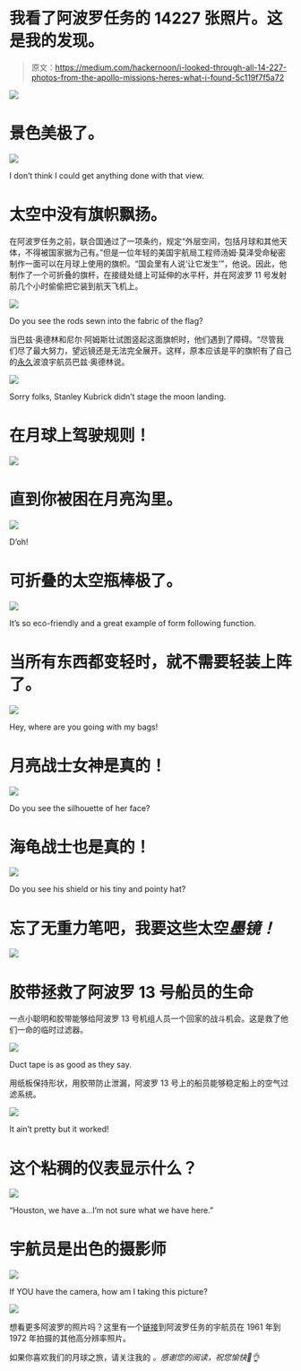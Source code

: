 # 我看了阿波罗任务的 14227 张照片。这是我的发现。

> 原文：<https://medium.com/hackernoon/i-looked-through-all-14-227-photos-from-the-apollo-missions-heres-what-i-found-5c119f7f5a72>

![](img/113568605ea69d06753de002984401c4.png)

# 景色美极了。

![](img/a64697639f34aba9c084dc50853a8814.png)

I don’t think I could get anything done with that view.

# 太空中没有旗帜飘扬。

在阿波罗任务之前，联合国通过了一项条约，规定“外层空间，包括月球和其他天体，不得被国家据为己有。”但是一位年轻的美国宇航局工程师汤姆·莫泽受命秘密制作一面可以在月球上使用的旗帜。“国会里有人说‘让它发生’”，他说。因此，他制作了一个可折叠的旗杆，在接缝处缝上可延伸的水平杆，并在阿波罗 11 号发射前几个小时偷偷把它装到航天飞机上。

![](img/7bd0515393131bca0aa6ca78d4e25bbf.png)

Do you see the rods sewn into the fabric of the flag?

当巴兹·奥德林和尼尔·阿姆斯壮试图竖起这面旗帜时，他们遇到了障碍。“尽管我们尽了最大努力，望远镜还是无法完全展开。这样，原本应该是平的旗帜有了自己的[永久](https://hackernoon.com/tagged/permanent)波浪宇航员巴兹·奥德林说。

![](img/89ffe600cb89cfb338bcfddd48536546.png)

Sorry folks, Stanley Kubrick didn’t stage the moon landing.

# 在月球上驾驶规则！

![](img/27ba99cd1b8c67a4cb96ad82aab0c37f.png)

# 直到你被困在月亮沟里。

![](img/8ed490883e75f5b53595bc07f216bfea.png)

D’oh!

# 可折叠的太空瓶棒极了。

![](img/3354c9ed284742c8730c32c75e79d7ff.png)

It’s so eco-friendly and a great example of form following function.

# 当所有东西都变轻时，就不需要轻装上阵了。

![](img/46a12a67a9533680701876bf1140ca37.png)

Hey, where are you going with my bags!

# 月亮战士女神是真的！

![](img/09a30df158d550607e4108d1054b06d7.png)

Do you see the silhouette of her face?

# 海龟战士也是真的！

![](img/108981650a265ef57ba5aef568e1309b.png)

Do you see his shield or his tiny and pointy hat?

# 忘了无重力笔吧，我要这些太空*墨镜！*

![](img/87240607dcab157d097f1907dcb7c4a1.png)

# 胶带拯救了阿波罗 13 号船员的生命

一点小聪明和胶带能够给阿波罗 13 号机组人员一个回家的战斗机会。这是救了他们一命的临时过滤器。

![](img/b9acb7ee4df01fcbe2c66419a4115f7f.png)

Duct tape is as good as they say.

用纸板保持形状，用胶带防止泄漏，阿波罗 13 号上的船员能够稳定船上的空气过滤系统。

![](img/5f564feff098924ff59602628f6cd8b0.png)

It ain’t pretty but it worked!

# 这个粘稠的仪表显示什么？

![](img/8f5134bb3e76d0f5bf792200f47f756b.png)

“Houston, we have a…I’m not sure what we have here.”

# 宇航员是出色的摄影师

![](img/ad08e14fe9b9bcc4af5a3462062c847e.png)

If YOU have the camera, how am I taking this picture?

![](img/c724c0b022f945db52da8bfe82d261f8.png)

想看更多阿波罗的照片吗？这里有一个[链接](https://www.flickr.com/photos/projectapolloarchive/)到阿波罗任务的宇航员在 1961 年到 1972 年拍摄的其他高分辨率照片。

如果你喜欢我们的月球之旅，请关注我的 *。感谢您的阅读，祝您愉快🎩👌*